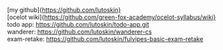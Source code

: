 [my github]{https://github.com/lutoskin}<br>[ocelot wiki]{https://github.com/green-fox-academy/ocelot-syllabus/wiki} <br>
todo app: https://github.com/lutoskin/todo-app.git <br>
wanderer: https://github.com/lutoskin/wanderer-cs <br>
exam-retake: https://github.com/lutoskin/fulvipes-basic-exam-retake
